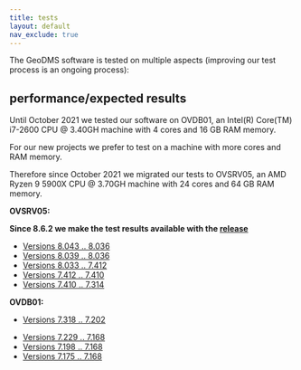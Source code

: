 ```yaml
---
title: tests
layout: default
nav_exclude: true
---
```

The GeoDMS software is tested on multiple aspects (improving our test process is an ongoing process):

## performance/expected results

Until October 2021 we tested our software on OVDB01, an Intel(R) Core(TM) i7-2600 CPU @ 3.40GH machine with 4 cores and 16 GB RAM memory.

For our new projects we prefer to test on a machine with more cores and RAM memory.

Therefore since October 2021 we migrated our tests to OVSRV05, an AMD Ryzen 9 5900X CPU @ 3.70GH machine with 24 cores and 64 GB RAM memory.

**OVSRV05:**

**Since 8.6.2 we make the test results available with the [release](https://github.com/ObjectVision/GeoDMS/releases)**

-   [Versions 8.043 .. 8.036](http://www.geodms.nl/downloads/PerfomanceTests/OVSRV05/8_043___8_036_public.html)
-   [Versions 8.039 .. 8.036](http://www.geodms.nl/downloads/PerfomanceTests/OVSRV05/8_039___8_036_public.html)
-   [Versions 8.033 .. 7.412](http://www.geodms.nl/downloads/PerfomanceTests/OVSRV05/8_033___7_412_public.html)
-   [Versions 7.412 .. 7.410](http://www.geodms.nl/downloads/PerfomanceTests/OVSRV05/7_412___7_410_public.html)
-   [Versions 7.410 .. 7.314](http://www.geodms.nl/downloads/PerfomanceTests/OVSRV05/7_410___7_314_public.html)

**OVDB01:**

-   [Versions 7.318 .. 7.202](http://www.geodms.nl/downloads/PerfomanceTests/7_318___7_202.html)

<!-- -->

-   [Versions 7.229 ..
    7.168](http://www.objectvision.nl/PerfomanceTests/7_229___7_168.html)
-   [Versions 7.198 ..
    7.168](http://www.objectvision.nl/PerfomanceTests/7_198___7_168.html)
-   [Versions 7.175 ..
    7.168](http://www.objectvision.nl/PerfomanceTests/7_175___7_168.html)